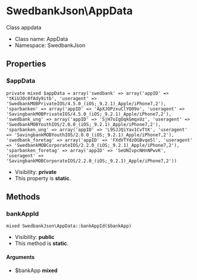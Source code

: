 SwedbankJson\AppData
===============

Class appdata




* Class name: AppData
* Namespace: SwedbankJson





Properties
----------


### $appData

    private mixed $appData = array('swedbank' => array('appID' => 'tKiUJOc0fAdy9itb', 'useragent' => 'SwedbankMOBPrivateIOS/4.5.0_(iOS;_9.2.1)_Apple/iPhone7,2'), 'sparbanken' => array('appID' => 'ApXJOPzxuClYQ09o', 'useragent' => 'SavingbankMOBPrivateIOS/4.5.0_(iOS;_9.2.1)_Apple/iPhone7,2'), 'swedbank_ung' => array('appID' => 'SjH7oIgOqkGmqxUz', 'useragent' => 'SwedbankMOBYouthIOS/2.0.0_(iOS;_9.2.1)_Apple/iPhone7,2'), 'sparbanken_ung' => array('appID' => 'L9SJJQiYav1CvTtK', 'useragent' => 'SavingbankMOBYouthIOS/2.0.0_(iOS;_9.2.1)_Apple/iPhone7,2'), 'swedbank_foretag' => array('appID' => 'FXdVTYdzOGBvqe5l', 'useragent' => 'SwedbankMOBCorporateIOS/2.2.0_(iOS;_9.2.1)_Apple/iPhone7,2'), 'sparbanken_foretag' => array('appID' => 'SeUNIvpcNHnNPwvK', 'useragent' => 'SavingbankMOBCorporateIOS/2.2.0_(iOS;_9.2.1)_Apple/iPhone7,2'))





* Visibility: **private**
* This property is **static**.


Methods
-------


### bankAppId

    mixed SwedbankJson\AppData::bankAppId($bankApp)





* Visibility: **public**
* This method is **static**.


#### Arguments
* $bankApp **mixed**


